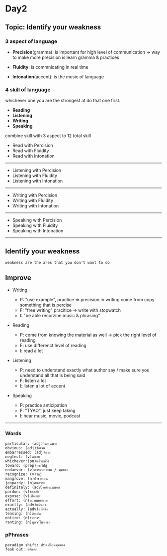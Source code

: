 # Day2

## Topic: Identify your weakness

### 3 aspect of language
* **Precision**(gramma): is important for high level of communication -> way to make more precision is learn gramma & practices

* **Fluidity**: is commnicating in real time

* **Intonation**(accent): is the music of language

### 4 skill of language
whichever one you are the strongest at do that one first.
* **Reading**
* **Listening**
* **Writing**
* **Speaking**

combine skill with 3 aspect to 12 total skill

- Read with Percision
- Read with Fluidity
- Read with Intonation
---
- Listening with Percision
- Listening with Fluidity
- Listening with Intonation
---
- Writing with Percision
- Writing with Fluidity
- Writing with Intonation
---
- Speaking with Percision
- Speaking with Fluidity
- Speaking with Intonation
---

## Identify your weakness
    weakness are the ares that you don't want to do

## Improve 
- Writing
    - P: "use example", practice => precision in writing come from copy something that is percise
    - F:  "free writing" pracitice => write with stopwatch
    - I: "be able recorzine music & phrasing"

- Reading
    - P: come from knowing the material as well -> pick the right level of reading
    - F: use differenct level of reading
    - I: read a lot

- Listening
    - P: need to understand exactly what author say / make sure you understand all that is being said
    - F: listen a lot 
    - I: listen a lot of accent

- Speaking
    - P: practice anticipation 
    - F: "TYAO", just keep taking
    - I: hear music, movie, podcast 

---
### Words
    particular: (adj)โดยเฉพาะ
    obvious: (adj)ชัดเจน
    embarressed: (adj)อาย
    neglect: (v)ละเลย
    whichever:(pn)แล้วแต่ว่า
    toward: (prep)ทางไปสู่ 
    endaevor: (v)ความพยายาม / มุมานะ
    recognize: (v)รับรู้
    mangrove: (n)ป่าชายเลน
    jeopardy: (n)อันตราย
    definitely: (adv)อย่างแน่นอน
    pardon: (v)ขออภัย
    expose: (v)เปิดเผย
    effort: (n)ความพยายาม
    exactly: (adv)แม่นยำ
    actually: (adv)แท้จริง
    teasing: (n)ล้อเล่น
    entire: (n)รายการ
    ranting: (n)พูดจาโผงผาง


### pPhrases
    paradigm shift: ปรับเปลี่ยนมุมมอง
    feak out: สติแตก
